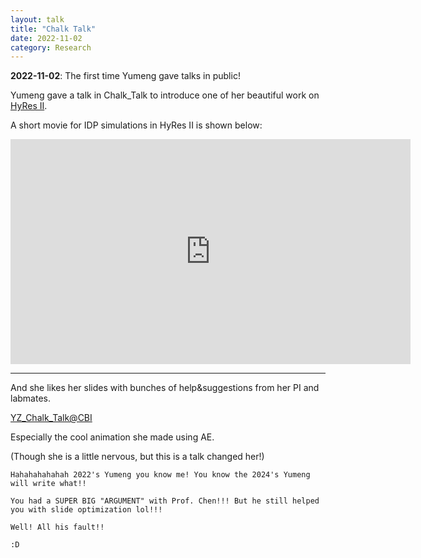 ```yaml
---
layout: talk
title: "Chalk Talk"
date: 2022-11-02
category: Research
---
```


**2022-11-02**: The first time Yumeng gave talks in public!

Yumeng gave a talk in Chalk_Talk to introduce one of her beautiful work on [HyRes II](https://pubs.acs.org/doi/full/10.1021/acs.jcim.2c00974). 

A short movie for IDP simulations in HyRes II is shown below:

<iframe width="640" height="360" src="https://www.youtube.com/embed/5FfRIcwVuv8" title="IDP_simulations_HyResII" frameborder="0" allow="accelerometer; autoplay; clipboard-write; encrypted-media; gyroscope; picture-in-picture; web-share" allowfullscreen></iframe>


----------------

And she likes her slides with bunches of help&suggestions from her PI and labmates.

[YZ_Chalk_Talk@CBI](/images/Chalk_Talk_2022_11_02_Chen_lab.pdf)

Especially the cool animation she made using AE.

(Though she is a little nervous, but this is a talk changed her!)

```
Hahahahahahah 2022's Yumeng you know me! You know the 2024's Yumeng will write what!!

You had a SUPER BIG "ARGUMENT" with Prof. Chen!!! But he still helped you with slide optimization lol!!!

Well! All his fault!!

:D
```
